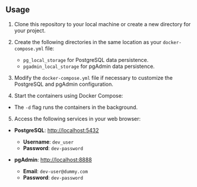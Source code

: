 ## Usage

1. Clone this repository to your local machine or create a new directory for your project.

2. Create the following directories in the same location as your `docker-compose.yml` file:

    - `pg_local_storage` for PostgreSQL data persistence.
    - `pgadmin_local_storage` for pgAdmin data persistence.

3. Modify the `docker-compose.yml` file if necessary to customize the PostgreSQL and pgAdmin configuration.

4. Start the containers using Docker Compose:


- The `-d` flag runs the containers in the background.

5. Access the following services in your web browser:

- **PostgreSQL**: [http://localhost:5432](http://localhost:5432)
    - **Username**: `dev_user`
    - **Password**: `dev-password`

- **pgAdmin**: [http://localhost:8888](http://localhost:8888)
    - **Email**: `dev-user@dummy.com`
    - **Password**: `dev-password`
